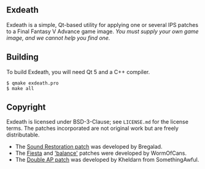 Exdeath
-------

Exdeath is a simple, Qt-based utility for applying one or several IPS patches to a Final Fantasy V Advance game image. *You must supply your own game image, and we cannot help you find one.*

Building
--------

To build Exdeath, you will need Qt 5 and a C++ compiler.

    $ qmake exdeath.pro
    $ make all

Copyright
---------

Exdeath is licensed under BSD-3-Clause; see `LICENSE.md` for the license terms. The patches incorporated are not original work but are freely distributable.

* The [Sound Restoration patch](http://www.romhacking.net/hacks/563/) was developed by Bregalad.
* The [Fiesta](https://www.dropbox.com/s/ldlmpoepxk5nxgl/fiesta.ups?dl=0) and ['balance'](https://www.dropbox.com/s/g52xshu0juaa2c7/ffvamod-doc.txt?dl=0) patches were developed by WormOfCans.
* The [Double AP patch](https://drive.google.com/file/d/1kQeTEu55-Pt_0-fLSYIeUW50LxW6CcLN/view?usp=sharing) was developed by Kheldarn from SomethingAwful.

